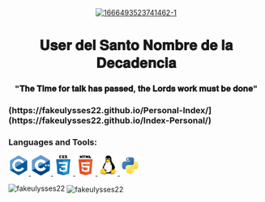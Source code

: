 <div align="center">
<a href="https://ibb.co/6FWcwZv"><img src="https://i.ibb.co/0rGp2XB/1666493523741462-1.jpg" alt="1666493523741462-1" border="0"></a>
</div>

<h1 align="center">𝐔𝐬𝐞𝐫 𝐝𝐞𝐥 𝐒𝐚𝐧𝐭𝐨 𝐍𝐨𝐦𝐛𝐫𝐞 𝐝𝐞 𝐥𝐚 𝐃𝐞𝐜𝐚𝐝𝐞𝐧𝐜𝐢𝐚</h1>
<h3 align="center">"𝐓𝐡𝐞 𝐓𝐢𝐦𝐞 𝐟𝐨𝐫 𝐭𝐚𝐥𝐤 𝐡𝐚𝐬 𝐩𝐚𝐬𝐬𝐞𝐝, 𝐭𝐡𝐞 𝐋𝐨𝐫𝐝𝐬 𝐰𝐨𝐫𝐤 𝐦𝐮𝐬𝐭 𝐛𝐞 𝐝𝐨𝐧𝐞"</h3>



<h3 align="left">(https://fakeulysses22.github.io/Personal-Index/](https://fakeulysses22.github.io/Index-Personal/)</h3>
<p align="left">
</p>

<h3 align="left">Languages and Tools:</h3>
<p align="left"> <a href="https://www.cprogramming.com/" target="_blank" rel="noreferrer"> <img src="https://raw.githubusercontent.com/devicons/devicon/master/icons/c/c-original.svg" alt="c" width="40" height="40"/> </a> <a href="https://www.w3schools.com/cpp/" target="_blank" rel="noreferrer"> <img src="https://raw.githubusercontent.com/devicons/devicon/master/icons/cplusplus/cplusplus-original.svg" alt="cplusplus" width="40" height="40"/> </a> <a href="https://www.w3schools.com/css/" target="_blank" rel="noreferrer"> <img src="https://raw.githubusercontent.com/devicons/devicon/master/icons/css3/css3-original-wordmark.svg" alt="css3" width="40" height="40"/> </a> <a href="https://www.w3.org/html/" target="_blank" rel="noreferrer"> <img src="https://raw.githubusercontent.com/devicons/devicon/master/icons/html5/html5-original-wordmark.svg" alt="html5" width="40" height="40"/> </a> <a href="https://www.linux.org/" target="_blank" rel="noreferrer"> <img src="https://raw.githubusercontent.com/devicons/devicon/master/icons/linux/linux-original.svg" alt="linux" width="40" height="40"/> </a> <a href="https://www.python.org" target="_blank" rel="noreferrer"> <img src="https://raw.githubusercontent.com/devicons/devicon/master/icons/python/python-original.svg" alt="python" width="40" height="40"/> </a> </p>

<p><img align="left" src="https://github-readme-stats.vercel.app/api/top-langs?username=fakeulysses22&show_icons=true&locale=en&layout=compact" alt="fakeulysses22" /></p>

<p>&nbsp;<img align="center" src="https://github-readme-stats.vercel.app/api?username=fakeulysses22&show_icons=true&locale=en" alt="fakeulysses22" /></p>
